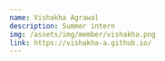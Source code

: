 ```yaml
---
name: Vishakha Agrawal
description: Summer intern
img: /assets/img/member/vishakha.png
link: https://vishakha-a.github.io/
---
```

